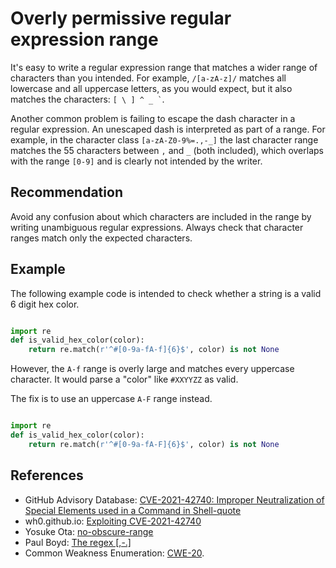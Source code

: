 # Overly permissive regular expression range
It's easy to write a regular expression range that matches a wider range of characters than you intended. For example, `/[a-zA-z]/` matches all lowercase and all uppercase letters, as you would expect, but it also matches the characters: `` [ \ ] ^ _ ` ``.

Another common problem is failing to escape the dash character in a regular expression. An unescaped dash is interpreted as part of a range. For example, in the character class `[a-zA-Z0-9%=.,-_]` the last character range matches the 55 characters between `,` and `_` (both included), which overlaps with the range `[0-9]` and is clearly not intended by the writer.


## Recommendation
Avoid any confusion about which characters are included in the range by writing unambiguous regular expressions. Always check that character ranges match only the expected characters.


## Example
The following example code is intended to check whether a string is a valid 6 digit hex color.

```python

import re
def is_valid_hex_color(color):
    return re.match(r'^#[0-9a-fA-f]{6}$', color) is not None

```
However, the `A-f` range is overly large and matches every uppercase character. It would parse a "color" like `#XXYYZZ` as valid.

The fix is to use an uppercase `A-F` range instead.

```python

import re
def is_valid_hex_color(color):
    return re.match(r'^#[0-9a-fA-F]{6}$', color) is not None

```

## References
* GitHub Advisory Database: [CVE-2021-42740: Improper Neutralization of Special Elements used in a Command in Shell-quote](https://github.com/advisories/GHSA-g4rg-993r-mgx7)
* wh0.github.io: [Exploiting CVE-2021-42740](https://wh0.github.io/2021/10/28/shell-quote-rce-exploiting.html)
* Yosuke Ota: [no-obscure-range](https://ota-meshi.github.io/eslint-plugin-regexp/rules/no-obscure-range.html)
* Paul Boyd: [The regex \[,-.\]](https://pboyd.io/posts/comma-dash-dot/)
* Common Weakness Enumeration: [CWE-20](https://cwe.mitre.org/data/definitions/20.html).
